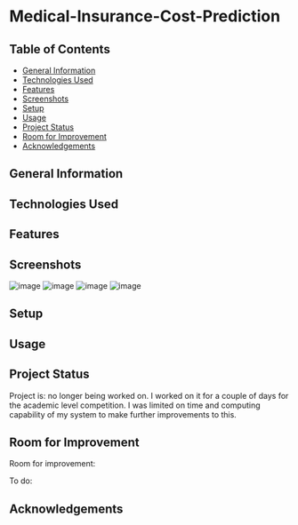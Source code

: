 # Medical-Insurance-Cost-Prediction

## Table of Contents
* [General Information](#general-information)
* [Technologies Used](#technologies-used)
* [Features](#features)
* [Screenshots](#screenshots)
* [Setup](#setup)
* [Usage](#usage)
* [Project Status](#project-status)
* [Room for Improvement](#room-for-improvement)
* [Acknowledgements](#acknowledgements)


## General Information



## Technologies Used



## Features



## Screenshots
![image](https://user-images.githubusercontent.com/110493144/187785914-3dfb9ac3-d80d-48af-a55a-9cb0d91d7565.png)
![image](https://user-images.githubusercontent.com/110493144/187786112-420f80a6-e59e-4e1a-b78b-1307af8abaa2.png)
![image](https://user-images.githubusercontent.com/110493144/187786379-2b7b144f-d0de-4a4b-a293-0782fa9185c5.png)
![image](https://user-images.githubusercontent.com/110493144/187788874-89a72ca4-f5e3-4d20-ad94-86850496196b.png)



## Setup



## Usage



## Project Status
Project is: no longer being worked on. I worked on it for a couple of days for the academic level competition. I was limited on time and computing capability of my system to make further improvements to this.


## Room for Improvement
Room for improvement:


To do:


## Acknowledgements
